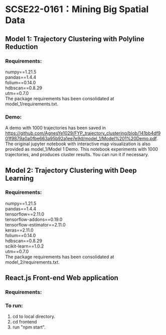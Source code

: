 # SCSE22-0161：Mining Big Spatial Data

## Model 1: Trajectory Clustering with Polyline Reduction
### Requirements:
numpy==1.21.5\
pandas==1.4.4\
folium==0.14.0\
hdbscan==0.8.29\
utm==0.7.0\
The package requirements has been consolidated at model_1/requirements.txt.

### Demo:
A demo with 1000 trajectories has been saved in https://github.com/AgnesYe1029/FYP_trajectory_clustering/blob/141bb4df901f9879a0a0fbe663a95b92a1ee7e9d/model_1/Model%201%20Demo.pdf.
The original jupyter notebook with interactive map visualization is also provided as model_1/Model 1 Demo. This notebook experiments with 1000 trajectories, and produces cluster results. You can run it if necessary.
<br/>


## Model 2: Trajectory Clustering with Deep Learning
### Requirements:
numpy==1.21.5\
pandas==1.4.4\
tensorflow==2.11.0\
tensorflow-addons==0.19.0\
tensorflow-estimator==2.11.0\
keras==2.11.0\
folium==0.14.0\
hdbscan==0.8.29\
scikit-learn==1.0.2\
utm==0.7.0\
The package requirements has been consolidated at model_2/requirements.txt.
<br/>

## React.js Front-end Web application
### Requirements:

### To run:
1. cd to local directory.
2. cd frontend
3. run "npm start".
